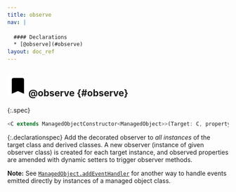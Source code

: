 ```yaml
---
title: observe
nav: |

  #### Declarations
  * [@observe](#observe)
layout: doc_ref
---
```


## ![](/assets/icons/spec-decorator.svg)@observe {#observe}
{:.spec}

```typescript
<C extends ManagedObjectConstructor<ManagedObject>>(Target: C, propertyName: string | (() => Function)): void
```
{:.declarationspec}
Add the decorated observer to _all instances_ of the target class and derived classes. A new observer (instance of given observer class) is created for each target instance, and observed properties are amended with dynamic setters to trigger observer methods.

**Note:** See [`ManagedObject.addEventHandler`](./ManagedObject#ManagedObject:addEventHandler) for another way to handle events emitted directly by instances of a managed object class.

